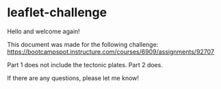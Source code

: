 # leaflet-challenge

Hello and welcome again!

This document was made for the following challenge: https://bootcampspot.instructure.com/courses/6909/assignments/92707

Part 1 does not include the tectonic plates. Part 2 does.

If there are any questions, please let me know!
